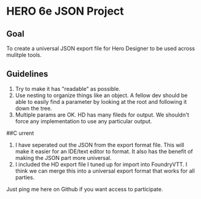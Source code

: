 # HERO 6e JSON Project

## Goal
To create a universal JSON export file for Hero Designer to be used across mulitple tools.

## Guidelines
1. Try to make it has "readable" as possible.
2. Use nesting to organize things like an object. A fellow dev should be able to easily find a parameter by looking at the root and following it down the tree.
3. Multiple params are OK. HD has many fileds for output. We shouldn't force any implementation to use any particular output.

##C urrent
1. I have seperated out the JSON from the export format file. This will make it easier for an IDE/text editor to format. It also has the benefit of making the JSON part more universal.
2. I included the HD export file I tuned up for import into FoundryVTT. I think we can merge this into a universal export format that works for all parties.

Just ping me here on Github if you want access to participate.
